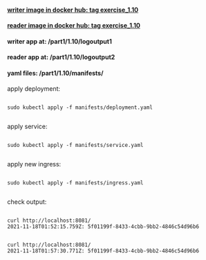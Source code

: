 #### [writer image in docker hub: tag exercise_1.10](https://hub.docker.com/r/lnsth/logoutput1)

#### [reader image in docker hub: tag exercise_1.10](https://hub.docker.com/r/lnsth/logoutput2)

#### writer app at: /part1/1.10/logoutput1

#### reader app at: /part1/1.10/logoutput2

#### yaml files: /part1/1.10/manifests/


apply deployment:

```

sudo kubectl apply -f manifests/deployment.yaml 


```


apply service:

```

sudo kubectl apply -f manifests/service.yaml


```


apply new ingress:

```

sudo kubectl apply -f manifests/ingress.yaml


```


check output:
```

curl http://localhost:8081/
2021-11-18T01:52:15.759Z: 5f01199f-8433-4cbb-9bb2-4846c54d96b6


curl http://localhost:8081/
2021-11-18T01:57:30.771Z: 5f01199f-8433-4cbb-9bb2-4846c54d96b6
```



